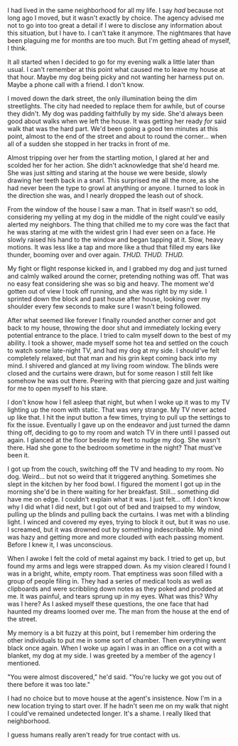 I had lived in the same neighborhood for all my life. I say *had* because not long ago I moved, but it wasn't exactly by choice. The agency advised me not to go into too great a detail if I were to disclose any information about this situation, but I have to. I can't take it anymore. The nightmares that have been plaguing me for months are too much. But I'm getting ahead of myself, I think.

It all started when I decided to go for my evening walk a little later than usual. I can't remember at this point what caused me to leave my house at that hour. Maybe my dog being picky and not wanting her harness put on. Maybe a phone call with a friend. I don't know.

I moved down the dark street, the only illumination being the dim streetlights. The city had needed to replace them for awhile, but of course they didn't. My dog was padding faithfully by my side. She'd always been good about walks when we left the house. It was getting her ready *for* said walk that was the hard part. We'd been going a good ten minutes at this point, almost to the end of the street and about to round the corner... when all of a sudden she stopped in her tracks in front of me.

Almost tripping over her from the startling motion, I glared at her and scolded her for her action. She didn't acknowledge that she'd heard me. She was just sitting and staring at the house we were beside, slowly drawing her teeth back in a snarl. This surprised me all the more, as she had never been the type to growl at anything or anyone. I turned to look in the direction she was, and I nearly dropped the leash out of shock.

From the window of the house I saw a man. That in itself wasn't so odd, considering my yelling at my dog in the middle of the night could've easily alerted my neighbors. The thing that chilled me to my core was the fact that he was staring at me with the widest grin I had ever seen on a face. He slowly raised his hand to the window and began tapping at it. Slow, heavy motions. It was less like a tap and more like a thud that filled my ears like thunder, booming over and over again. *THUD. THUD. THUD.*

My fight or flight response kicked in, and I grabbed my dog and just turned and calmly walked around the corner, pretending nothing was off. That was no easy feat considering she was so big and heavy. The moment we'd gotten out of view I took off running, and she was right by my side. I sprinted down the block and past house after house, looking over my shoulder every few seconds to make sure I wasn't being followed. 

After what seemed like forever I finally rounded another corner and got back to my house, throwing the door shut and immediately locking every potential entrance to the place. I tried to calm myself down to the best of my ability. I took a shower, made myself some hot tea and settled on the couch to watch some late-night TV, and had my dog at my side. I should've felt completely relaxed, but that man and his grin kept coming back into my mind. I shivered and glanced at my living room window. The blinds were closed and the curtains were drawn, but for some reason I still felt like somehow he was out there. Peering with that piercing gaze and just waiting for me to open myself to his stare.

I don't know how I fell asleep that night, but when I woke up it was to my TV lighting up the room with static. That was very strange. My TV never acted up like that. I hit the input button a few times, trying to pull up the settings to fix the issue. Eventually I gave up on the endeavor and just turned the damn thing off, deciding to go to my room and watch TV in there until I passed out again. I glanced at the floor beside my feet to nudge my dog. She wasn't there. Had she gone to the bedroom sometime in the night? That must've been it. 

I got up from the couch, switching off the TV and heading to my room. No dog. Weird... but not so weird that it triggered anything. Sometimes she slept in the kitchen by her food bowl. I figured the moment I got up in the morning she'd be in there waiting for her breakfast. Still... something did have me on edge. I couldn't explain what it was. I just felt... off. I don't know why I did what I did next, but I got out of bed and traipsed to my window, pulling up the blinds and pulling back the curtains. I was met with a blinding light. I winced and covered my eyes, trying to block it out, but it was no use. I screamed, but it was drowned out by something indescribable. My mind was hazy and getting more and more clouded with each passing moment. Before I knew it, I was unconscious.

When I awoke I felt the cold of metal against my back. I tried to get up, but found my arms and legs were strapped down. As my vision cleared I found I was in a bright, white, empty room. That emptiness was soon filled with a group of people filing in. They had a series of medical tools as well as clipboards and were scribbling down notes as they poked and prodded at me. It was painful, and tears sprung up in my eyes. What was this? Why was I here? As I asked myself these questions, the one face that had haunted my dreams loomed over me. The man from the house at the end of the street.

My memory is a bit fuzzy at this point, but I remember him ordering the other individuals to put me in some sort of chamber. Then everything went black once again. When I woke up again I was in an office on a cot with a blanket, my dog at my side. I was greeted by a member of the agency I mentioned.

"You were almost discovered," he'd said. "You're lucky we got you out of there before it was too late."

I had no choice but to move house at the agent's insistence. Now I'm in a new location trying to start over. If he hadn't seen me on my walk that night I could've remained undetected longer. It's a shame. I really liked that neighborhood. 

I guess humans really aren't ready for true contact with us.